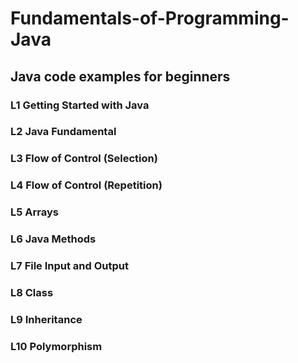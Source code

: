 # Fundamentals-of-Programming-Java
## Java code examples for beginners

### L1 Getting Started with Java

### L2 Java Fundamental

### L3 Flow of Control (Selection)

### L4 Flow of Control (Repetition)

### L5 Arrays

### L6 Java Methods

### L7 File Input and Output

### L8 Class

### L9 Inheritance

### L10 Polymorphism
